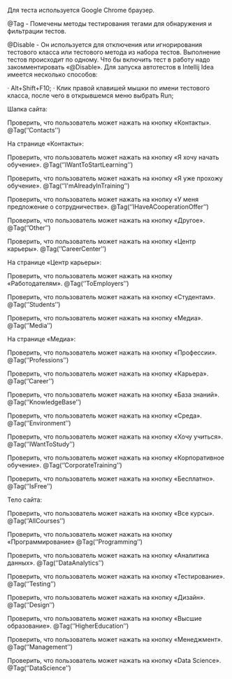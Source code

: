 Для теста используется Google Chrome браузер.

@Tag - Помечены методы тестирования тегами для обнаружения и фильтрации тестов.

@Disable - Он используется для отключения или игнорирования тестового класса или тестового метода из набора тестов.
Выполнение тестов происходит по одному. Что бы включить тест в работу надо закомментировать «@Disable».
Для запуска автотестов в Intellij Idea имеется несколько способов:

·	Alt+Shift+F10;
·	Клик правой клавишей мышки по имени тестового класса, после чего в открывшемся меню выбрать Run;


Шапка сайта:

Проверить, что пользователь может нажать на кнопку «Контакты».
@Tag(‘’Contacts’’)

На странице «Контакты»:

Проверить, что пользователь может нажать на кнопку «Я хочу начать обучение».
@Tag(‘’IWantToStartLearning’’)

Проверить, что пользователь может нажать на кнопку «Я уже прохожу обучение».
@Tag(‘’I'mAlreadyInTraining’’)

Проверить, что пользователь может нажать на кнопку «У меня предложение о сотрудничестве».
@Tag(‘’IHaveACooperationOffer’’)

Проверить, что пользователь может нажать на кнопку «Другое».
@Tag(‘’Other’’)

Проверить, что пользователь может нажать на кнопку «Центр карьеры».
@Tag(‘’CareerCenter’’)

На странице «Центр карьеры»:

Проверить, что пользователь может нажать на кнопку «Работодателям».
@Tag(‘’ToEmployers’’)

Проверить, что пользователь может нажать на кнопку «Студентам».
@Tag(‘’Students’’)

Проверить, что пользователь может нажать на кнопку «Медиа».
@Tag(‘’Media’’)


На странице «Медиа»:

Проверить, что пользователь может нажать на кнопку «Профессии».
@Tag(‘’Professions’’)

Проверить, что пользователь может нажать на кнопку «Карьера».
@Tag(‘’Career’’)

Проверить, что пользователь может нажать на кнопку «База знаний».
@Tag(‘’KnowledgeBase’’)

Проверить, что пользователь может нажать на кнопку «Среда».
@Tag(‘’Environment’’)

Проверить, что пользователь может нажать на кнопку «Хочу учиться».
@Tag(‘’IWantToStudy’’)

Проверить, что пользователь может нажать на кнопку «Корпоративное обучение».
@Tag(‘’CorporateTraining’’)

Проверить, что пользователь может нажать на кнопку «Бесплатно».
@Tag(‘’IsFree’’)

Тело сайта:



Проверить, что пользователь может нажать на кнопку «Все курсы».
@Tag(‘’AllCourses’’)

Проверить, что пользователь может нажать на кнопку «Программирование»
@Tag(‘’Programming’’)

Проверить, что пользователь может нажать на кнопку «Аналитика данных».
@Tag(‘’DataAnalytics’’)

Проверить, что пользователь может нажать на кнопку «Тестирование».
@Tag(‘’Testing’’) 

Проверить, что пользователь может нажать на кнопку «Дизайн».
@Tag(‘’Design’’)

Проверить, что пользователь может нажать на кнопку «Высшие образование».
@Tag(‘’HigherEducation’’)

Проверить, что пользователь может нажать на кнопку «Менеджмент».
@Tag(‘’Management’’)

Проверить, что пользователь может нажать на кнопку «Data Science».
@Tag(‘’DataScience’’)

